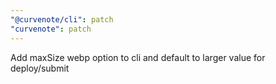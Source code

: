 ```yaml
---
"@curvenote/cli": patch
"curvenote": patch
---
```


Add maxSize webp option to cli and default to larger value for deploy/submit
